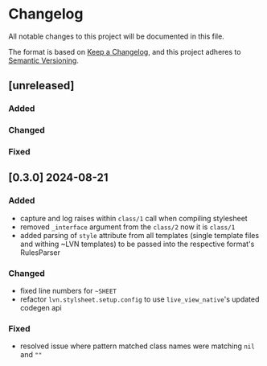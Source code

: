 # Changelog

All notable changes to this project will be documented in this file.

The format is based on [Keep a Changelog](https://keepachangelog.com/en/1.1.0/),
and this project adheres to [Semantic Versioning](https://semver.org/spec/v2.0.0.html).

## [unreleased]

### Added

### Changed

### Fixed

## [0.3.0] 2024-08-21

### Added

* capture and log raises within `class/1` call when compiling stylesheet
* removed `_interface` argument from the `class/2` now it is `class/1`
* added parsing of `style` attribute from all templates (single template files and withing ~LVN templates) to be passed into the respective format's RulesParser

### Changed

* fixed line numbers for `~SHEET`
* refactor `lvn.stylsheet.setup.config` to use `live_view_native`'s updated codegen api

### Fixed

* resolved issue where pattern matched class names were matching `nil` and `""`
